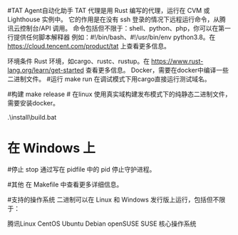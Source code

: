 #TAT Agent自动化助手
TAT 代理是用 Rust 编写的代理，运行在 CVM 或 Lighthouse 实例中。
它的作用是在没有 ssh 登录的情况下远程运行命令，从腾讯云控制台/API 调用。
命令包括但不限于：shell、python、php，你可以在第一行提供任何脚本解释器
例如：#!/bin/bash、#!/usr/bin/env python3.8。在 https://cloud.tencent.com/product/tat 上查看更多信息。

环境条件
Rust 环境，如cargo、rustc、rustup。在 https://www.rust-lang.org/learn/get-started 查看更多信息。
Docker，需要在docker中编译一些二进制文件。
#运行
    make run
在调试模式下用cargo直接运行测试域名。

#构建
    make release # 在linux
使用真实域构建发布模式下的纯静态二进制文件，需要安装docker。

.\install\build.bat
# 在 Windows 上
#停止
    stop
通过写在 pidfile 中的 pid 停止守护进程。

#其他
在 Makefile 中查看更多详细信息。

#支持的操作系统
二进制可以在 Linux 和 Windows 发行版上运行，包括但不限于：

腾讯Linux
CentOS
Ubuntu
Debian
openSUSE
SUSE
核心操作系统
